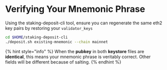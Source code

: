 # Verifying Your Mnemonic Phrase

Using the staking-deposit-cli tool, ensure you can regenerate the same eth2 key pairs by restoring your `validator_keys`

```bash
cd $HOME/staking-deposit-cli 
./deposit.sh existing-mnemonic --chain mainnet
```

{% hint style="info" %}
When the **pubkey** in both **keystore** files are **identical**, this means your mnemonic phrase is veritably correct. Other fields will be different because of salting.
{% endhint %}
